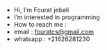 - Hi, I’m Fourat jebali
- I’m interested in programming
- How to reach me :
-   email : fouratcs@gmail.com
-   whatsapp : +21626281230

<!---
fourat01/fourat01 is a ✨ special ✨ repository because its `README.md` (this file) appears on your GitHub profile.
You can click the Preview link to take a look at your changes.
--->
